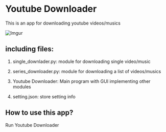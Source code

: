# Youtube Downloader
This is an app for downloading youtube videos/musics

![Imgur](https://i.imgur.com/cnf8BL4.png)

## including files:
1. single_downlader.py: module for downloading single video/music

2. series_downloader.py: module for downloading a list of videos/musics
3. Youtube Downloader: Main program with GUI implementing other modules
4. setting.json: store setting info

## How to use this app?
Run Youtube Downloader
